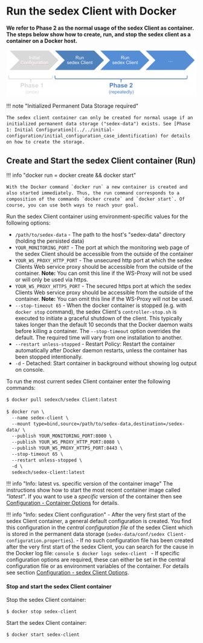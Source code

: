 # Run the sedex Client with Docker 

**We refer to Phase 2 as the normal usage of the sedex Client as container. The steps below show how to create, run, and stop the sedex client as a container on a Docker host.**



![Phase 2: Run the container](/assets/v6/phase-2.png)


!!! note "Initialized Permanent Data Storage required"

    The sedex client container can only be created for normal usage if an initialized permanent data storage ("sedex-data") exists. See [Phase 1: Initial Configuration](../../initial-configuration/initial_configuration_case_identification) for details on how to create the storage.


## Create and Start the sedex Client container (Run)

!!! info "docker run = docker create && docker start"

    With the Docker command `docker run` a new container is created and also started immediately. Thus, the run command corresponds to a composition of the commands `docker create` and `docker start`. Of course, you can use both ways to reach your goal.

Run the sedex Client container using environment-specific values for the following options:

- `/path/to/sedex-data` - The path to the host's "sedex-data" directory (holding the persisted data)
- `YOUR_MONITORING_PORT` - The port at which the monitoring web page of the sedex Client should be accessible from the outside of the container
- `YOUR_WS_PROXY_HTTP_PORT` - The unsecured http port at which the sedex Clients Web service proxy should be accessible from the outside of the
  container. **Note:** You can omit this line if the WS-Proxy will not be used or will only be used via https.
- `YOUR_WS_PROXY_HTTPS_PORT` - The secured https port at which the sedex Clients Web service proxy should be accessible from the outside of the
  container. **Note:** You can omit this line if the WS-Proxy will not be used.
- `--stop-timeout 65` - When the docker container is stopped (e.g. with `docker stop` command), the sedex Client's `controller-stop.sh` is executed to initiate a graceful shutdown of the client. This typically takes longer than the default 10 seconds that the Docker daemon waits before killing a container.
  The `--stop-timeout` option overrides the default. The required time will vary from one installation to another.
- `--restart unless-stopped` - Restart Policy: Restart the container automatically after Docker daemon restarts, unless the container has been stopped intentionally. 
- `-d` - Detached: Start container in background without showing log output on console.

<!-- Start a new section to get Markdown to consider the following as code and not part of the list... -->

To run the most current sedex Client container enter the following commands:
```console
$ docker pull sedexch/sedex Client:latest

$ docker run \
  --name sedex-client \
  --mount type=bind,source=/path/to/sedex-data,destination=/sedex-data/ \
  --publish YOUR_MONITORING_PORT:8000 \
  --publish YOUR_WS_PROXY_HTTP_PORT:8080 \
  --publish YOUR_WS_PROXY_HTTPS_PORT:8443 \
  --stop-timeout 65 \
  --restart unless-stopped \
  -d \
  sedexch/sedex-client:latest
```

!!! info "Info: latest vs. specific version of the container image"
    The instructions show how to start the most recent container image called *"latest"*.
    If you want to use a *specific* version of the container then see [Configuration - Container Options](../../configuration/container-options) for details.

!!! info "Info: sedex Client configuration"
    - After the very first start of the sedex Client container, a general default configuration is created. You find this configuration in the *central configuration file* of the sedex Client which is stored in the permanent data storage (`sedex-data/conf/sedex Client-configuration.properties`). 
    - If no such configuration file has been created after the very first start of the sedex Client, you can search for the cause in the Docker log file:
    ```console
    $ docker logs sedex-client
    ```
    - If specific configuration options are required, these can either be set in the central configuration file or as environment variables of the container. For details see section [Configuration - sedex Client Options](../../configuration/sedex-client-options).

    

#### Stop and start the sedex Client container

Stop the sedex Client container:
```console
$ docker stop sedex-client
```

Start the sedex Client container:
```console
$ docker start sedex-client
```

